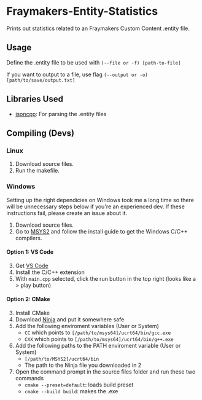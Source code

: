 # Fraymakers-Entity-Statistics
 Prints out statistics related to an Fraymakers Custom Content .entity file.

## Usage
Define the .entity file to be used with `(--file or -f) [path-to-file]`

If you want to output to a file, use flag `(--output or -o) [path/to/save/output.txt]`

## Libraries Used
- [jsoncpp](https://github.com/open-source-parsers/jsoncpp): For parsing the .entity files

## Compiling (Devs)
### Linux
1. Download source files.
2. Run the makefile.

### Windows
Setting up the right dependicies on Windows took me a long time so there will be unnecessary steps below if you're an experienced dev.
If these instructions fail, please create an issue about it.

1. Download source files.
2. Go to [MSYS2](https://www.msys2.org/) and follow the install guide to get the Windows C/C++ compilers.

#### Option 1:  VS Code
3. Get [VS Code](https://code.visualstudio.com/)
4. Install the C/C++ extension
5. With `main.cpp` selected, click the run button in the top right (looks like a > play button)

#### Option 2:  CMake
3. Install CMake
4. Download [Ninja](https://ninja-build.org/) and put it somewhere safe
5. Add the following enviroment variables (User or System)
    - `CC` which points to `[/path/to/msys64]/ucrt64/bin/gcc.exe`
    - `CXX` which points to `[/path/to/msys64]/ucrt64/bin/g++.exe`
6. Add the following paths to the PATH enviroment variable (User or System)
    - `[/path/to/MSYS2]/ucrt64/bin`
    - The path to the Ninja file you downloaded in 2
7. Open the command prompt in the source files folder and run these two commands
    - `cmake --preset=default`:  loads build preset
    - `cmake --build build`:  makes the .exe

